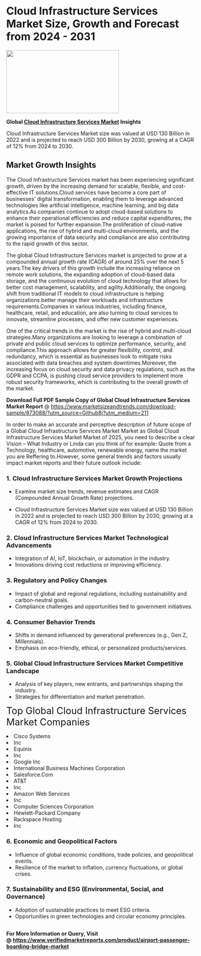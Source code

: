 <H1>Cloud Infrastructure Services Market Size, Growth and Forecast from 2024 - 2031</H1><img class="aligncenter size-medium wp-image-584254" src="https://thirdeyenews.in/wp-content/uploads/2024/09/Global-Market-Research-300x168.jpeg" alt="" width="300" height="168" /><p><strong>Global&nbsp;<a href="https://www.marketsizeandtrends.com/download-sample/873088/?utm_source=Github8j?utm_medium=211">Cloud Infrastructure Services Market</a> Insights</strong></p><p>Cloud Infrastructure Services Market size was valued at USD 130 Billion in 2022 and is projected to reach USD 300 Billion by 2030, growing at a CAGR of 12% from 2024 to 2030.</p><p><h2>Market Growth Insights</h2> <p>The Cloud Infrastructure Services market has been experiencing significant growth, driven by the increasing demand for scalable, flexible, and cost-effective IT solutions.Cloud services have become a core part of businesses’ digital transformation, enabling them to leverage advanced technologies like artificial intelligence, machine learning, and big data analytics.As companies continue to adopt cloud-based solutions to enhance their operational efficiencies and reduce capital expenditures, the market is poised for further expansion.The proliferation of cloud-native applications, the rise of hybrid and multi-cloud environments, and the growing importance of data security and compliance are also contributing to the rapid growth of this sector.</p> <p>The global Cloud Infrastructure Services market is projected to grow at a compounded annual growth rate (CAGR) of around 25% over the next 5 years.The key drivers of this growth include the increasing reliance on remote work solutions, the expanding adoption of cloud-based data storage, and the continuous evolution of cloud technology that allows for better cost management, scalability, and agility.Additionally, the ongoing shift from traditional IT models to cloud infrastructure is helping organizations better manage their workloads and infrastructure requirements.Companies in various industries, including finance, healthcare, retail, and education, are also turning to cloud services to innovate, streamline processes, and offer new customer experiences.</p> <p>One of the critical trends in the market is the rise of hybrid and multi-cloud strategies.Many organizations are looking to leverage a combination of private and public cloud services to optimize performance, security, and compliance.This approach allows for greater flexibility, control, and redundancy, which is essential as businesses look to mitigate risks associated with data breaches and system downtimes.Moreover, the increasing focus on cloud security and data privacy regulations, such as the GDPR and CCPA, is pushing cloud service providers to implement more robust security frameworks, which is contributing to the overall growth of the market.</p> <p></p><p><span class=""><strong>Download Full PDF Sample Copy of Global Cloud Infrastructure Services Market Report</strong> @ <a href="https://www.marketsizeandtrends.com/download-sample/873088/?utm_source=Github8j?utm_medium=211" target="_blank">https://www.marketsizeandtrends.com/download-sample/873088/?utm_source=Github8j?utm_medium=211</a></span></p><p>In order to make an accurate and perceptive description of future scope of a Global&nbsp;Cloud Infrastructure Services Market Market as Global&nbsp;Cloud Infrastructure Services Market Market of 2025, you need to describe a clear Vision &ndash; What Industry or Linda can you think of for example: Quote from a Technology, healthcare, automotive, renewable energy, name the market you are Reffering to.However, some general trends and factors usually impact market reports and their future outlook include:</p><h3>1.&nbsp;<strong>Cloud Infrastructure Services Market Growth Projections</strong></h3><ul><li>Examine market size trends, revenue estimates and CAGR (Compounded Annual Growth Rate) projections.</li><li><p>Cloud Infrastructure Services Market size was valued at USD 130 Billion in 2022 and is projected to reach USD 300 Billion by 2030, growing at a CAGR of 12% from 2024 to 2030.</p></li></ul><h3>2.&nbsp;<strong>Cloud Infrastructure Services Market Technological Advancements</strong></h3><ul><li>Integration of AI, IoT, blockchain, or automation in the industry.</li><li>Innovations driving cost reductions or improving efficiency.</li></ul><h3>3.&nbsp;<strong>Regulatory and Policy Changes</strong></h3><ul><li>Impact of global and regional regulations, including sustainability and carbon-neutral goals.</li><li>Compliance challenges and opportunities tied to government initiatives.</li></ul><h3>4.&nbsp;<strong>Consumer Behavior Trends</strong></h3><ul><li>Shifts in demand influenced by generational preferences (e.g., Gen Z, Millennials).</li><li>Emphasis on eco-friendly, ethical, or personalized products/services.</li></ul><h3>5.&nbsp;<strong>Global Cloud Infrastructure Services Market Competitive Landscape</strong></h3><ul><li>Analysis of key players, new entrants, and partnerships shaping the industry.</li><li>Strategies for differentiation and market penetration.</li></ul><p data-pm-slice="1 1 []"><span style="color: inherit; font-family: inherit; font-size: 25px;">Top Global Cloud Infrastructure Services Market Companies</span></p><div class="" data-test-id=""><p><li>Cisco Systems</li><li> Inc</li><li> Equinix</li><li> Inc</li><li> Google Inc</li><li> International Business Machines Corporation</li><li> Salesforce.Com</li><li> AT&T</li><li> Inc</li><li> Amazon Web Services</li><li> Inc</li><li> Computer Sciences Corporation</li><li> Hewlett-Packard Company</li><li> Rackspace Hosting</li><li> Inc</li></p></div><h3>6.&nbsp;<strong>Economic and Geopolitical Factors</strong></h3><ul><li>Influence of global economic conditions, trade policies, and geopolitical events.</li><li>Resilience of the market to inflation, currency fluctuations, or global crises.</li></ul><h3>7.&nbsp;<strong>Sustainability and ESG (Environmental, Social, and Governance)</strong></h3><ul><li>Adoption of sustainable practices to meet ESG criteria.</li><li>Opportunities in green technologies and circular economy principles.</li></ul><h2><strong style="font-size: 14px;">For More Information or Query, Visit @&nbsp;</strong><a style="background-color: #ffffff; font-size: 14px;" href="https://www.marketsizeandtrends.com/report/cloud-infrastructure-services-market/" target="_blank">https://www.verifiedmarketreports.com/product/airport-passenger-boarding-bridge-market</a></h2>